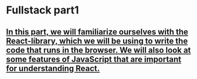 # Fullstack part1

## [In this part, we will familiarize ourselves with the React-library, which we will be using to write the code that runs in the browser. We will also look at some features of JavaScript that are important for understanding React.](https://fullstackopen.com/en/part1)


